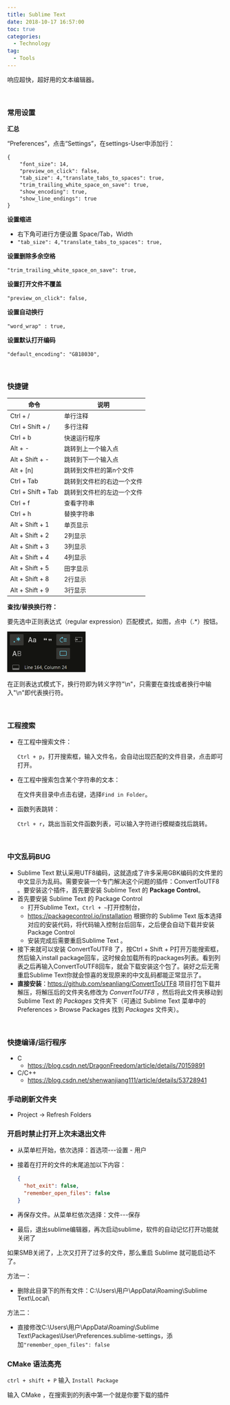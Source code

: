 ```yaml
---
title: Sublime Text
date: 2018-10-17 16:57:00
toc: true
categories:
  - Technology
tag:
  - Tools
---
```


响应超快，超好用的文本编辑器。
<!--more-->
<br/>

### 常用设置

**汇总**

“Preferences”，点击“Settings”，在settings-User中添加行：

```
{
	"font_size": 14,
	"preview_on_click": false,
	"tab_size": 4,"translate_tabs_to_spaces": true,
	"trim_trailing_white_space_on_save": true,
	"show_encoding": true,
	"show_line_endings": true
}
```

**设置缩进**

* 右下角可进行方便设置 Space/Tab，Width
* `"tab_size": 4,"translate_tabs_to_spaces": true,`

**设置删除多余空格**

`"trim_trailing_white_space_on_save": true,`

**设置打开文件不覆盖**

`"preview_on_click": false,`

**设置自动换行**

`"word_wrap" : true,`

**设置默认打开编码**

`"default_encoding": "GB18030",`

<br/>

### 快捷键

| 命令               | 说明                       |
| ------------------ | -------------------------- |
| Ctrl + /           | 单行注释                   |
| Ctrl + Shift + /   | 多行注释                   |
| Ctrl + b           | 快速运行程序               |
| Alt + -            | 跳转到上一个输入点         |
| Alt + Shift + -    | 跳转到下一个输入点         |
| Alt + [n]          | 跳转到文件栏的第n个文件    |
| Ctrl + Tab         | 跳转到文件栏的右边一个文件 |
| Ctrl + Shift + Tab | 跳转到文件栏的左边一个文件 |
| Ctrl + f           | 查看字符串                 |
| Ctrl + h           | 替换字符串                 |
| Alt + Shift + 1    | 单页显示                   |
| Alt + Shift + 2    | 2列显示                    |
| Alt + Shift + 3    | 3列显示                    |
| Alt + Shift + 4    | 4列显示                    |
| Alt + Shift + 5    | 田字显示                   |
| Alt + Shift + 8    | 2行显示                    |
| Alt + Shift + 9    | 3行显示                    |

**查找/替换换行符：**

要先选中正则表达式（regular expression）匹配模式，如图，点中（.*）按钮。

![replace_line_breaks.png](/resources/sublime/replace_line_breaks.png)

在正则表达式模式下，换行符即为转义字符"\n"，只需要在查找或者换行中输入"\n"即代表换行符。

<br/>

### 工程搜索

* 在工程中搜索文件：

  `Ctrl + p`，打开搜索框，输入文件名，会自动出现匹配的文件目录，点击即可打开。

* 在工程中搜索包含某个字符串的文本：

  在文件夹目录中点击右键，选择`Find in Folder`。

* 函数列表跳转：

  `Ctrl + r`，跳出当前文件函数列表，可以输入字符进行模糊查找后跳转。

<br/>

### 中文乱码BUG

* Sublime Text 默认采用UTF8编码，这就造成了许多采用GBK编码的文件里的中文显示为乱码。需要安装一个专门解决这个问题的插件：ConvertToUTF8 。要安装这个插件，首先要安装 Sublime Text 的 **Package Control**。
* 首先要安装 Sublime Text 的 Package Control
  * 打开Sublime Text，```Ctrl + ~```打开控制台，
  *  https://packagecontrol.io/installation 根据你的 Sublime Text 版本选择对应的安装代码，将代码输入控制台后回车，之后便会自动下载并安装 Package Control
  * 安装完成后需要重启Sublime Text 。
* 接下来就可以安装 ConvertToUTF8 了，按Ctrl + Shift + P打开万能搜索框，然后输入install package回车，这时候会加载所有的packages列表。看到列表之后再输入ConvertToUTF8回车，就会下载安装这个包了。装好之后无需重启Sublime Text你就会惊喜的发现原来的中文乱码都能正常显示了。
* **直接安装**：https://github.com/seanliang/ConvertToUTF8 项目打包下载并解压，将解压后的文件夹名修改为 *ConvertToUTF8* ，然后将此文件夹移动到 Sublime Text 的 *Packages* 文件夹下（可通过 Sublime Text 菜单中的 Preferences > Browse Packages 找到 *Packages* 文件夹）。

<br/>

### 快捷编译/运行程序

* C
  * https://blog.csdn.net/DragonFreedom/article/details/70159891
* C/C++
  * https://blog.csdn.net/shenwanjiang111/article/details/53728941

### 手动刷新文件夹

* Project -> Refresh Folders

### 开启时禁止打开上次未退出文件

* 从菜单栏开始，依次选择：首选项---设置 - 用户

* 接着在打开的文件的末尾追加以下内容：

  ```json
  {
    "hot_exit": false,
    "remember_open_files": false
  }
  ```

* 再保存文件。从菜单栏依次选择：文件---保存

* 最后，退出sublime编辑器，再次启动sublime，软件的自动记忆打开功能就关闭了

如果SMB关闭了，上次又打开了过多的文件，那么重启 Sublime 就可能启动不了。

方法一：

* 删除此目录下的所有文件：C:\Users\用户\AppData\Roaming\Sublime Text\Local\

方法二：

* 直接修改C:\Users\用户\AppData\Roaming\Sublime Text\Packages\User\Preferences.sublime-settings，添加`"remember_open_files": false`

### CMake 语法高亮

`ctrl + shift + P` 输入 `Install Package`

输入 CMake ，在搜索到的列表中第一个就是你要下载的插件